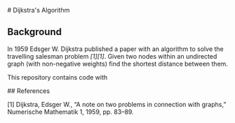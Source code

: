 # Dijkstra's Algorithm

## Background

In 1959 Edsger W. Dijkstra published a paper with an algorithm to solve the travelling salesman problem <cite>[1][1]</cite>. Given two nodes within an undirected graph (with non-negative weights) find the shortest distance between them.

This repository contains code with 


## References

[1] Dijkstra, Edsger W., “A note on two problems in connection with graphs,” Numerische Mathematik 1, 1959, pp. 83–89.
